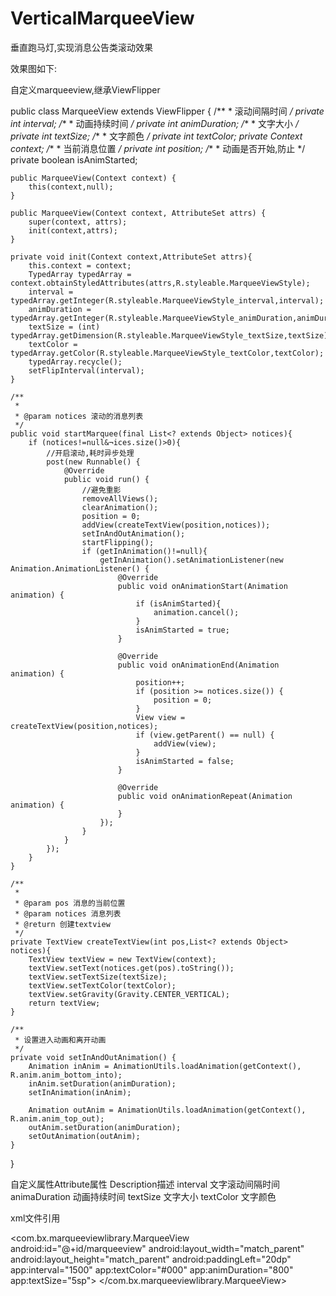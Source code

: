 # VerticalMarqueeView
垂直跑马灯,实现消息公告类滚动效果


效果图如下:

自定义marqueeview,继承ViewFlipper

public class MarqueeView extends ViewFlipper {
    /**
     * 滚动间隔时间
     */
    private int interval;
    /**
     * 动画持续时间
     */
    private int animDuration;
    /**
     * 文字大小
     */
    private int textSize;
    /**
     * 文字颜色
     */
    private int textColor;
    private Context context;
    /**
     * 当前消息位置
     */
    private int position;
    /**
     * 动画是否开始,防止
     */
    private boolean isAnimStarted;

    public MarqueeView(Context context) {
        this(context,null);
    }

    public MarqueeView(Context context, AttributeSet attrs) {
        super(context, attrs);
        init(context,attrs);
    }

    private void init(Context context,AttributeSet attrs){
        this.context = context;
        TypedArray typedArray = context.obtainStyledAttributes(attrs,R.styleable.MarqueeViewStyle);
        interval = typedArray.getInteger(R.styleable.MarqueeViewStyle_interval,interval);
        animDuration = typedArray.getInteger(R.styleable.MarqueeViewStyle_animDuration,animDuration);
        textSize = (int) typedArray.getDimension(R.styleable.MarqueeViewStyle_textSize,textSize);
        textColor = typedArray.getColor(R.styleable.MarqueeViewStyle_textColor,textColor);
        typedArray.recycle();
        setFlipInterval(interval);
    }

    /**
     *
     * @param notices 滚动的消息列表
     */
    public void startMarquee(final List<? extends Object> notices){
        if (notices!=null&¬ices.size()>0){
            //开启滚动,耗时异步处理
            post(new Runnable() {
                @Override
                public void run() {
                    //避免重影
                    removeAllViews();
                    clearAnimation();
                    position = 0;
                    addView(createTextView(position,notices));
                    setInAndOutAnimation();
                    startFlipping();
                    if (getInAnimation()!=null){
                        getInAnimation().setAnimationListener(new Animation.AnimationListener() {
                            @Override
                            public void onAnimationStart(Animation animation) {
                                if (isAnimStarted){
                                    animation.cancel();
                                }
                                isAnimStarted = true;
                            }

                            @Override
                            public void onAnimationEnd(Animation animation) {
                                position++;
                                if (position >= notices.size()) {
                                    position = 0;
                                }
                                View view = createTextView(position,notices);
                                if (view.getParent() == null) {
                                    addView(view);
                                }
                                isAnimStarted = false;
                            }

                            @Override
                            public void onAnimationRepeat(Animation animation) {
                            }
                        });
                    }
                }
            });
        }
    }

    /**
     *
     * @param pos 消息的当前位置
     * @param notices 消息列表
     * @return 创建textview
     */
    private TextView createTextView(int pos,List<? extends Object> notices){
        TextView textView = new TextView(context);
        textView.setText(notices.get(pos).toString());
        textView.setTextSize(textSize);
        textView.setTextColor(textColor);
        textView.setGravity(Gravity.CENTER_VERTICAL);
        return textView;
    }

    /**
     * 设置进入动画和离开动画
     */
    private void setInAndOutAnimation() {
        Animation inAnim = AnimationUtils.loadAnimation(getContext(), R.anim.anim_bottom_into);
        inAnim.setDuration(animDuration);
        setInAnimation(inAnim);

        Animation outAnim = AnimationUtils.loadAnimation(getContext(), R.anim.anim_top_out);
        outAnim.setDuration(animDuration);
        setOutAnimation(outAnim);
    }
}

 



自定义属性Attribute属性	Description描述
interval	文字滚动间隔时间
animaDuration	动画持续时间
textSize	文字大小
textColor	文字颜色

xml文件引用

   <com.bx.marqueeviewlibrary.MarqueeView
        android:id="@+id/marqueeview"
        android:layout_width="match_parent"
        android:layout_height="match_parent"
        android:paddingLeft="20dp"
        app:interval="1500"
        app:textColor="#000"
        app:animDuration="800"
        app:textSize="5sp">
    </com.bx.marqueeviewlibrary.MarqueeView>





